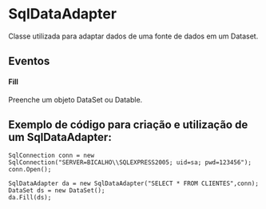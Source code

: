 # SqlDataAdapter
Classe utilizada para adaptar dados de uma fonte de dados em um Dataset.

## Eventos
#### Fill
Preenche um objeto  DataSet ou Datable.

 

 

## Exemplo de código para criação e utilização de um SqlDataAdapter:
```
SqlConnection conn = new SqlConnection("SERVER=BICALHO\\SQLEXPRESS2005; uid=sa; pwd=123456");
conn.Open();

SqlDataAdapter da = new SqlDataAdapter("SELECT * FROM CLIENTES",conn);
DataSet ds = new DataSet();
da.Fill(ds);
 ```
